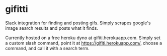 # gifitti

Slack integration for finding and posting gifs. Simply scrapes google's image search results and posts what it finds.

Currently hosted on a free heroku dyno at gifiti.herokuapp.com. Simply set a custom slash command, point it at https://gifiti.herokuapp.com/, choose a command, and call it with a search term.
